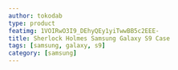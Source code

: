 ```yaml
---
author: tokodab
type: product
featimg: 1VOIRwO3I9_DEhyQEy1yiTwwBB5c2EEE-
title: Sherlock Holmes Samsung Galaxy S9 Case
tags: [samsung, galaxy, s9]
category: [samsung]
---
```

